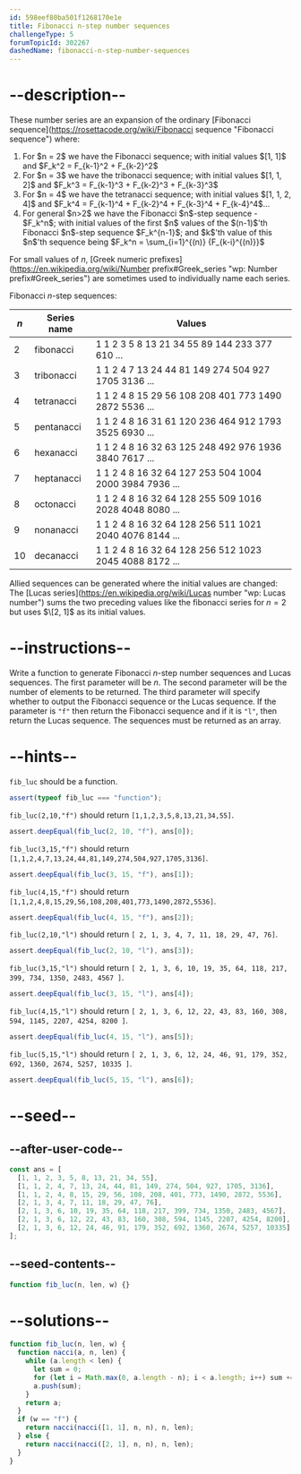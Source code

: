 ```yaml
---
id: 598eef80ba501f1268170e1e
title: Fibonacci n-step number sequences
challengeType: 5
forumTopicId: 302267
dashedName: fibonacci-n-step-number-sequences
---
```


# --description--

These number series are an expansion of the ordinary [Fibonacci sequence](https://rosettacode.org/wiki/Fibonacci sequence "Fibonacci sequence") where:

<ol>
  <li>For $n = 2$ we have the Fibonacci sequence; with initial values $[1, 1]$ and $F_k^2 = F_{k-1}^2 + F_{k-2}^2$</li>
  <li>For $n = 3$ we have the tribonacci sequence; with initial values $[1, 1, 2]$ and $F_k^3 = F_{k-1}^3 + F_{k-2}^3 + F_{k-3}^3$</li>
  <li>For $n = 4$ we have the tetranacci sequence; with initial values $[1, 1, 2, 4]$ and $F_k^4 = F_{k-1}^4 + F_{k-2}^4 + F_{k-3}^4 + F_{k-4}^4$...</li>
  <li>For general $n>2$ we have the Fibonacci $n$-step sequence - $F_k^n$; with initial values of the first $n$ values of the $(n-1)$'th Fibonacci $n$-step sequence $F_k^{n-1}$; and $k$'th value of this $n$'th sequence being $F_k^n = \sum_{i=1}^{(n)} {F_{k-i}^{(n)}}$</li>
</ol>

For small values of $n$, [Greek numeric prefixes](https://en.wikipedia.org/wiki/Number prefix#Greek_series "wp: Number prefix#Greek_series") are sometimes used to individually name each series.

Fibonacci $n$-step sequences:

| $n$ | Series name | Values                                                 |
| --- | ----------- | ------------------------------------------------------ |
| 2   | fibonacci   | 1 1 2 3 5 8 13 21 34 55 89 144 233 377 610 ...         |
| 3   | tribonacci  | 1 1 2 4 7 13 24 44 81 149 274 504 927 1705 3136 ...    |
| 4   | tetranacci  | 1 1 2 4 8 15 29 56 108 208 401 773 1490 2872 5536 ...  |
| 5   | pentanacci  | 1 1 2 4 8 16 31 61 120 236 464 912 1793 3525 6930 ...  |
| 6   | hexanacci   | 1 1 2 4 8 16 32 63 125 248 492 976 1936 3840 7617 ...  |
| 7   | heptanacci  | 1 1 2 4 8 16 32 64 127 253 504 1004 2000 3984 7936 ... |
| 8   | octonacci   | 1 1 2 4 8 16 32 64 128 255 509 1016 2028 4048 8080 ... |
| 9   | nonanacci   | 1 1 2 4 8 16 32 64 128 256 511 1021 2040 4076 8144 ... |
| 10  | decanacci   | 1 1 2 4 8 16 32 64 128 256 512 1023 2045 4088 8172 ... |

Allied sequences can be generated where the initial values are changed: The [Lucas series](https://en.wikipedia.org/wiki/Lucas number "wp: Lucas number") sums the two preceding values like the fibonacci series for $n=2$ but uses $\[2, 1]$ as its initial values.

# --instructions--

Write a function to generate Fibonacci $n$-step number sequences and Lucas sequences. The first parameter will be $n$. The second parameter will be the number of elements to be returned. The third parameter will specify whether to output the Fibonacci sequence or the Lucas sequence. If the parameter is `"f"` then return the Fibonacci sequence and if it is `"l"`, then return the Lucas sequence. The sequences must be returned as an array.

# --hints--

`fib_luc` should be a function.

```js
assert(typeof fib_luc === "function");
```

`fib_luc(2,10,"f")` should return `[1,1,2,3,5,8,13,21,34,55]`.

```js
assert.deepEqual(fib_luc(2, 10, "f"), ans[0]);
```

`fib_luc(3,15,"f")` should return `[1,1,2,4,7,13,24,44,81,149,274,504,927,1705,3136]`.

```js
assert.deepEqual(fib_luc(3, 15, "f"), ans[1]);
```

`fib_luc(4,15,"f")` should return `[1,1,2,4,8,15,29,56,108,208,401,773,1490,2872,5536]`.

```js
assert.deepEqual(fib_luc(4, 15, "f"), ans[2]);
```

`fib_luc(2,10,"l")` should return `[ 2, 1, 3, 4, 7, 11, 18, 29, 47, 76]`.

```js
assert.deepEqual(fib_luc(2, 10, "l"), ans[3]);
```

`fib_luc(3,15,"l")` should return `[ 2, 1, 3, 6, 10, 19, 35, 64, 118, 217, 399, 734, 1350, 2483, 4567 ]`.

```js
assert.deepEqual(fib_luc(3, 15, "l"), ans[4]);
```

`fib_luc(4,15,"l")` should return `[ 2, 1, 3, 6, 12, 22, 43, 83, 160, 308, 594, 1145, 2207, 4254, 8200 ]`.

```js
assert.deepEqual(fib_luc(4, 15, "l"), ans[5]);
```

`fib_luc(5,15,"l")` should return `[ 2, 1, 3, 6, 12, 24, 46, 91, 179, 352, 692, 1360, 2674, 5257, 10335 ]`.

```js
assert.deepEqual(fib_luc(5, 15, "l"), ans[6]);
```

# --seed--

## --after-user-code--

```js
const ans = [
  [1, 1, 2, 3, 5, 8, 13, 21, 34, 55],
  [1, 1, 2, 4, 7, 13, 24, 44, 81, 149, 274, 504, 927, 1705, 3136],
  [1, 1, 2, 4, 8, 15, 29, 56, 108, 208, 401, 773, 1490, 2872, 5536],
  [2, 1, 3, 4, 7, 11, 18, 29, 47, 76],
  [2, 1, 3, 6, 10, 19, 35, 64, 118, 217, 399, 734, 1350, 2483, 4567],
  [2, 1, 3, 6, 12, 22, 43, 83, 160, 308, 594, 1145, 2207, 4254, 8200],
  [2, 1, 3, 6, 12, 24, 46, 91, 179, 352, 692, 1360, 2674, 5257, 10335],
];
```

## --seed-contents--

```js
function fib_luc(n, len, w) {}
```

# --solutions--

```js
function fib_luc(n, len, w) {
  function nacci(a, n, len) {
    while (a.length < len) {
      let sum = 0;
      for (let i = Math.max(0, a.length - n); i < a.length; i++) sum += a[i];
      a.push(sum);
    }
    return a;
  }
  if (w == "f") {
    return nacci(nacci([1, 1], n, n), n, len);
  } else {
    return nacci(nacci([2, 1], n, n), n, len);
  }
}
```
